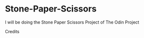 # Stone-Paper-Scissors
I will be doing the Stone Paper Scissors Project of The Odin Project

Credits
